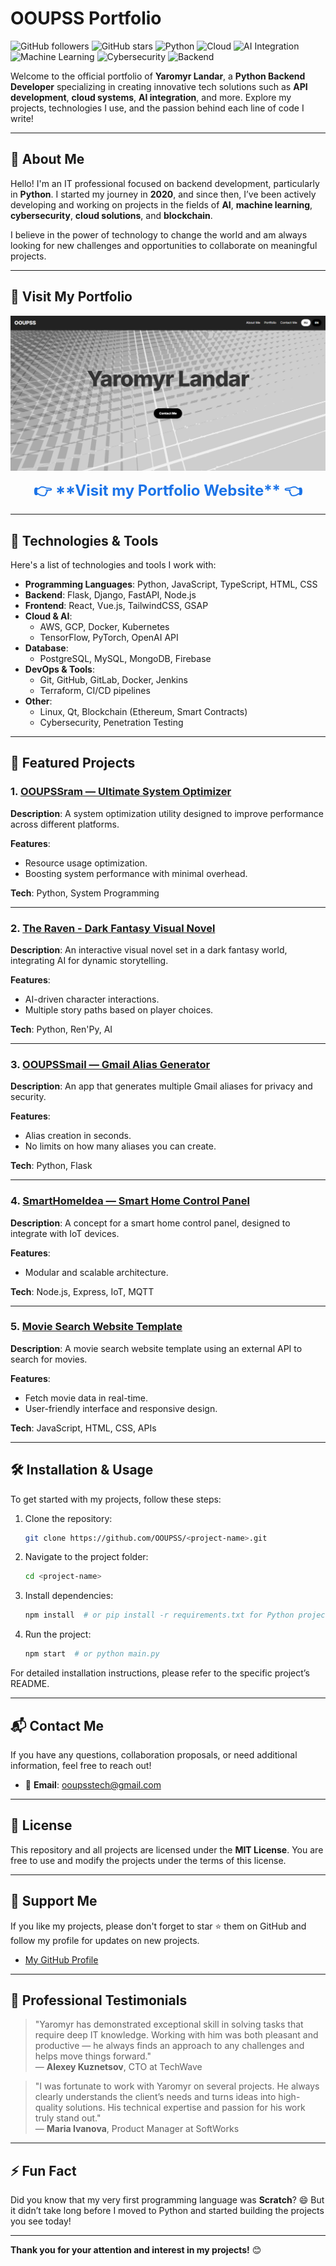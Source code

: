 # OOUPSS Portfolio

![GitHub followers](https://img.shields.io/github/followers/OOUPSS?style=social) ![GitHub stars](https://img.shields.io/github/stars/OOUPSS?style=social) ![Python](https://img.shields.io/badge/Python-%20-blue)
![Cloud](https://img.shields.io/badge/Cloud-AWS%2CGCP-blue) ![AI Integration](https://img.shields.io/badge/AI-Integration-lightgray) ![Machine Learning](https://img.shields.io/badge/Machine%20Learning-TensorFlow%2CPyTorch-green) ![Cybersecurity](https://img.shields.io/badge/Cybersecurity-Yes-darkgreen) ![Backend](https://img.shields.io/badge/Backend-Flask%2CNode.js-blue)

Welcome to the official portfolio of **Yaromyr Landar**, a **Python Backend Developer** specializing in creating innovative tech solutions such as **API development**, **cloud systems**, **AI integration**, and more. Explore my projects, technologies I use, and the passion behind each line of code I write!

---

## 🚀 About Me

Hello! I'm an IT professional focused on backend development, particularly in **Python**. I started my journey in **2020**, and since then, I’ve been actively developing and working on projects in the fields of **AI**, **machine learning**, **cybersecurity**, **cloud solutions**, and **blockchain**.

I believe in the power of technology to change the world and am always looking for new challenges and opportunities to collaborate on meaningful projects.

---

## 🔗 Visit My Portfolio

<p align="center">
    <a href="https://ooupss.github.io/OOUPSSportfolio">
        <img src="https://github.com/OOUPSS/OOUPSSportfolio/blob/main/images/portf.png?raw=true" alt="Portfolio Image" style="display:block; margin: 0 auto; max-width: 100%;">
    </a>
</p>
<p align="center">
    <a href="https://ooupss.github.io/OOUPSSportfolio" style="font-size: 24px; color: #1a73e8; text-decoration: none; font-weight: bold;">👉 **Visit my Portfolio Website** 👈</a>
</p>


---

## 🔧 Technologies & Tools

Here's a list of technologies and tools I work with:

- **Programming Languages**: Python, JavaScript, TypeScript, HTML, CSS
- **Backend**: Flask, Django, FastAPI, Node.js
- **Frontend**: React, Vue.js, TailwindCSS, GSAP
- **Cloud & AI**:
  - AWS, GCP, Docker, Kubernetes
  - TensorFlow, PyTorch, OpenAI API
- **Database**:
  - PostgreSQL, MySQL, MongoDB, Firebase
- **DevOps & Tools**:
  - Git, GitHub, GitLab, Docker, Jenkins
  - Terraform, CI/CD pipelines
- **Other**:
  - Linux, Qt, Blockchain (Ethereum, Smart Contracts)
  - Cybersecurity, Penetration Testing

---

## 💼 Featured Projects

### 1. [**OOUPSSram — Ultimate System Optimizer**](https://github.com/OOUPSS/OOUPSSram_eng)

**Description**: A system optimization utility designed to improve performance across different platforms.

**Features**:
- Resource usage optimization.
- Boosting system performance with minimal overhead.

**Tech**: Python, System Programming

---

### 2. [**The Raven - Dark Fantasy Visual Novel**](https://github.com/OOUPSS/The-Raven)

**Description**: An interactive visual novel set in a dark fantasy world, integrating AI for dynamic storytelling.

**Features**:
- AI-driven character interactions.
- Multiple story paths based on player choices.

**Tech**: Python, Ren'Py, AI

---

### 3. [**OOUPSSmail — Gmail Alias Generator**](https://github.com/OOUPSS/OOUPSSmail)

**Description**: An app that generates multiple Gmail aliases for privacy and security.

**Features**:
- Alias creation in seconds.
- No limits on how many aliases you can create.

**Tech**: Python, Flask

---

### 4. [**SmartHomeIdea — Smart Home Control Panel**](https://github.com/OOUPSS/SmartHomeIdea)

**Description**: A concept for a smart home control panel, designed to integrate with IoT devices.

**Features**:
- Modular and scalable architecture.

**Tech**: Node.js, Express, IoT, MQTT

---

### 5. [**Movie Search Website Template**](https://github.com/OOUPSS/OOUPSS_FILM)

**Description**: A movie search website template using an external API to search for movies.

**Features**:
- Fetch movie data in real-time.
- User-friendly interface and responsive design.

**Tech**: JavaScript, HTML, CSS, APIs

---

## 🛠️ Installation & Usage

To get started with my projects, follow these steps:

1. Clone the repository:
    ```bash
    git clone https://github.com/OOUPSS/<project-name>.git
    ```

2. Navigate to the project folder:
    ```bash
    cd <project-name>
    ```

3. Install dependencies:
    ```bash
    npm install  # or pip install -r requirements.txt for Python projects
    ```

4. Run the project:
    ```bash
    npm start  # or python main.py
    ```

For detailed installation instructions, please refer to the specific project’s README.

---

## 📬 Contact Me

If you have any questions, collaboration proposals, or need additional information, feel free to reach out!

- 📧 **Email**: [ooupsstech@gmail.com](mailto:ooupsstech@gmail.com)

---

## 🙏 License

This repository and all projects are licensed under the **MIT License**. You are free to use and modify the projects under the terms of this license.

---

## 🌟 Support Me

If you like my projects, please don't forget to star ⭐️ them on GitHub and follow my profile for updates on new projects.

- [My GitHub Profile](https://github.com/OOUPSS)

---

## 📝 Professional Testimonials

> "Yaromyr has demonstrated exceptional skill in solving tasks that require deep IT knowledge. Working with him was both pleasant and productive — he always finds an approach to any challenges and helps move things forward."  
> — **Alexey Kuznetsov**, CTO at TechWave

> "I was fortunate to work with Yaromyr on several projects. He always clearly understands the client’s needs and turns ideas into high-quality solutions. His technical expertise and passion for his work truly stand out."  
> — **Maria Ivanova**, Product Manager at SoftWorks

---

## ⚡ Fun Fact

Did you know that my very first programming language was **Scratch**? 😄 But it didn’t take long before I moved to Python and started building the projects you see today!

---

**Thank you for your attention and interest in my projects!** 😊
